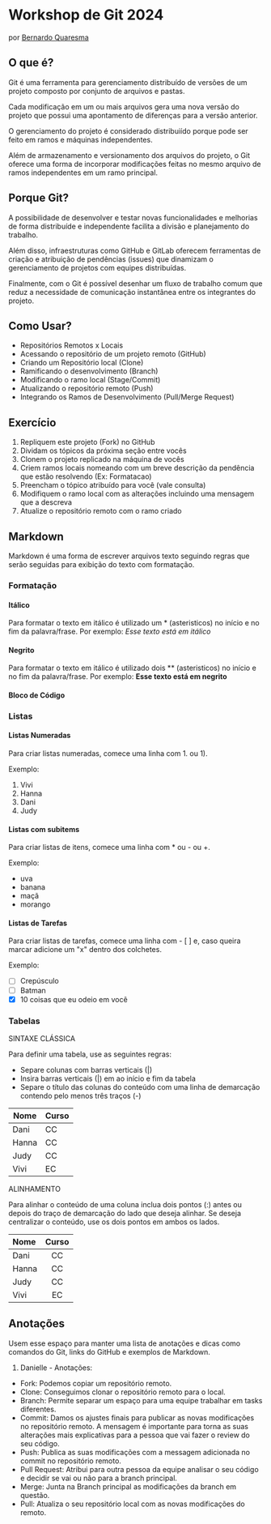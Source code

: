 Workshop de Git 2024
======================

por [Bernardo Quaresma](mailto:bernardo@tegraf.puc-rio.br)


O que é?
--------

Git é uma ferramenta para gerenciamento distribuído de versões de um projeto composto por conjunto de arquivos e pastas.

Cada modificação em um ou mais arquivos gera uma nova versão do projeto que possui uma apontamento de diferenças para a versão anterior.

O gerenciamento do projeto é considerado distribuiído porque pode ser feito em ramos e máquinas independentes.

Além de armazenamento e versionamento dos arquivos do projeto, o Git oferece uma forma de incorporar modificações feitas no mesmo arquivo de ramos independentes em um ramo principal.


Porque Git?
-----------

A possibilidade de desenvolver e testar novas funcionalidades e melhorias de forma distribuíde e independente facilita a divisão e planejamento do trabalho.

Além disso, infraestruturas como GitHub e GitLab oferecem ferramentas de criação e atribuição de pendências (issues) que dinamizam o gerenciamento de projetos com equipes distribuídas.

Finalmente, com o Git é possível desenhar um fluxo de trabalho comum que reduz a necessidade de comunicação instantânea entre os integrantes do projeto.


Como Usar?
----------

  - Repositórios Remotos x Locais
  - Acessando o repositório de um projeto remoto (GitHub)
  - Criando um Repositório local (Clone)
  - Ramificando o desenvolvimento (Branch)
  - Modificando o ramo local (Stage/Commit)
  - Atualizando o repositório remoto (Push)
  - Integrando os Ramos de Desenvolvimento (Pull/Merge Request)


Exercício
---------

1. Repliquem este projeto (Fork) no GitHub
2. Dividam os tópicos da próxima seção entre vocês
3. Clonem o projeto replicado na máquina de vocês
4. Criem ramos locais nomeando com um breve descrição da pendência que estão resolvendo (Ex: Formatacao)
5. Preencham o tópico atribuído para você (vale consulta)
6. Modifiquem o ramo local com as alterações incluindo uma mensagem que a descreva
7. Atualize o repositório remoto com o ramo criado


Markdown
--------

Markdown é uma forma de escrever arquivos texto seguindo regras que serão seguidas para exibição do texto com formatação.

### Formatação

#### Itálico
Para formatar o texto em itálico é utilizado um * (asteristicos) no início e no fim da palavra/frase.
Por exemplo: *Esse texto está em itálico*

#### Negrito
Para formatar o texto em itálico é utilizado dois ** (asteristicos) no início e no fim da palavra/frase.
Por exemplo: **Esse texto está em negrito**

#### Bloco de Código

### Listas

#### Listas Numeradas

Para criar listas numeradas, comece uma linha com 1. ou 1).

Exemplo:
1. Vivi
1. Hanna
1. Dani
1. Judy

#### Listas com subitems 

Para criar listas de itens, comece uma linha com * ou - ou +.

Exemplo:
- uva
- banana
- maçã
- morango

#### Listas de Tarefas

Para criar listas de tarefas, comece uma linha com - [ ] e, caso queira marcar adicione um "x" dentro dos colchetes.

Exemplo:
- [ ] Crepúsculo
- [ ] Batman
- [x] 10 coisas que eu odeio em você

### Tabelas

SINTAXE CLÁSSICA

Para definir uma tabela, use as seguintes regras:

- Separe colunas com barras verticais (|)
- Insira barras verticais (|) em ao início e fim da tabela
- Separe o título das colunas do conteúdo com uma linha de demarcação contendo pelo menos três traços (-)


| Nome | Curso |
| --- | ---- |
|Dani  |   CC  |
|Hanna |   CC  |
|Judy  |   CC  |
|Vivi  |   EC  |


ALINHAMENTO

Para alinhar o conteúdo de uma coluna inclua dois pontos (:) antes ou depois do traço de demarcação do lado que deseja alinhar. Se deseja centralizar o conteúdo, use os dois pontos em ambos os lados.

| Nome | Curso |
|:---- |:-----:|
|Dani  |   CC  |
|Hanna |   CC  |
|Judy  |   CC  |
|Vivi  |   EC  |


Anotações
---------

Usem esse espaço para manter uma lista de anotações e dicas como comandos do Git, links do GitHub e exemplos de Markdown.

1. Danielle - Anotações:
  * Fork: Podemos copiar um repositório remoto.
  * Clone: Conseguimos clonar o repositório remoto para o local.
  * Branch: Permite separar um espaço para uma equipe trabalhar em tasks diferentes.
  * Commit: Damos os ajustes finais para publicar as novas modificações no repositório remoto. A mensagem é importante para torna as suas alterações mais explicativas para a pessoa que vai fazer o review do seu código.
  * Push: Publica as suas modificações com a messagem adicionada no commit no repositório remoto.
  * Pull Request: Atribui para outra pessoa da equipe analisar o seu código e decidir se vai ou não para a branch principal.
  * Merge: Junta na Branch principal as modificações da branch em questão.
  * Pull: Atualiza o seu repositório local com as novas modificações do remoto.



